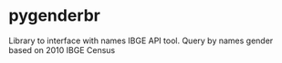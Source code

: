 # pygenderbr
Library to interface with names IBGE API tool. Query by names gender based on 2010 IBGE Census
